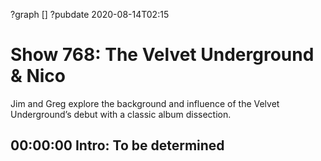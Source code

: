 ?graph []
?pubdate 2020-08-14T02:15

# Show 768: The Velvet Underground & Nico

Jim and Greg explore the background and influence of the Velvet Underground’s debut with a classic album dissection.


## 00:00:00 Intro: To be determined